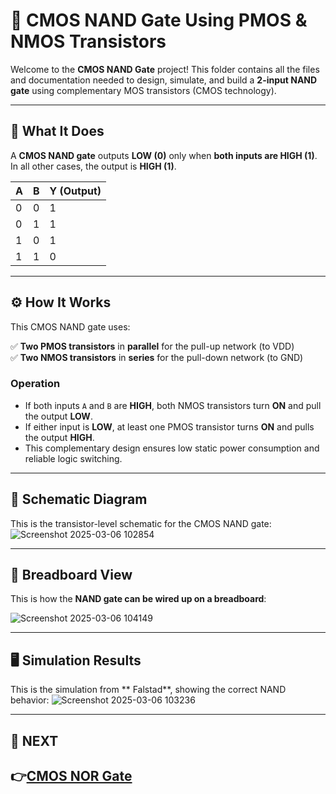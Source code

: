 # 🔗 CMOS NAND Gate Using PMOS & NMOS Transistors

Welcome to the **CMOS NAND Gate** project! This folder contains all the files and documentation needed to design, simulate, and build a **2-input NAND gate** using complementary MOS transistors (CMOS technology).

---

## 📝 What It Does

A **CMOS NAND gate** outputs **LOW (0)** only when **both inputs are HIGH (1)**.  
In all other cases, the output is **HIGH (1)**.

| A | B | Y (Output) |
|--|--|--|
| 0 | 0 | 1 |
| 0 | 1 | 1 |
| 1 | 0 | 1 |
| 1 | 1 | 0 |

---

## ⚙️ How It Works

This CMOS NAND gate uses:

✅ **Two PMOS transistors** in **parallel** for the pull-up network (to VDD)  
✅ **Two NMOS transistors** in **series** for the pull-down network (to GND)  

### Operation

- If both inputs `A` and `B` are **HIGH**, both NMOS transistors turn **ON** and pull the output **LOW**.
- If either input is **LOW**, at least one PMOS transistor turns **ON** and pulls the output **HIGH**.
- This complementary design ensures low static power consumption and reliable logic switching.

---

## 📐 Schematic Diagram

This is the transistor-level schematic for the CMOS NAND gate:
![Screenshot 2025-03-06 102854](https://github.com/user-attachments/assets/f7a50416-0ab1-4dc8-8ef5-922da4074b1d)


---

## 🔌 Breadboard View

This is how the **NAND gate can be wired up on a breadboard**:

![Screenshot 2025-03-06 104149](https://github.com/user-attachments/assets/b65bb5bb-5e87-445f-8fcb-99e5bd808351)

---

## 🖥️ Simulation Results

This is the simulation  from ** Falstad**, showing the correct NAND behavior:
![Screenshot 2025-03-06 103236](https://github.com/user-attachments/assets/7c5506e7-0230-472b-b66f-a26b719475de)


---

## 🔹 NEXT  
**👉[CMOS NOR Gate](../CMOS_NOR_Gate)**
---

